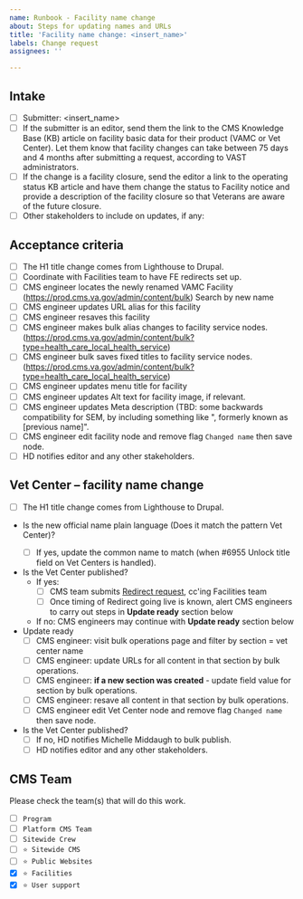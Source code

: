 ```yaml
---
name: Runbook - Facility name change
about: Steps for updating names and URLs
title: 'Facility name change: <insert_name>'
labels: Change request
assignees: ''

---
```


## Intake
- [ ] Submitter: <insert_name>
- [ ] If the submitter is an editor, send them the link to the CMS Knowledge Base (KB) article on facility basic data for their product (VAMC or Vet Center). Let them know that facility changes can take between 75 days and 4 months after submitting a request, according to VAST administrators.
- [ ] If the change is a facility closure, send the editor a link to the operating status KB article and have them change the status to Facility notice and provide a description of the facility closure so that Veterans are aware of the future closure.
- [ ] Other stakeholders to include on updates, if any: <insert name>

## Acceptance criteria

- [ ] The H1 title change comes from Lighthouse to Drupal.
- [ ] Coordinate with Facilities team to have FE redirects set up.
- [ ] CMS engineer locates the newly renamed VAMC Facility (https://prod.cms.va.gov/admin/content/bulk) Search by new name
- [ ] CMS engineer updates URL alias for this facility
- [ ] CMS engineer resaves this facility
- [ ] CMS engineer makes bulk alias changes to facility service nodes. (https://prod.cms.va.gov/admin/content/bulk?type=health_care_local_health_service)
- [ ] CMS engineer bulk saves fixed titles to facility service nodes. (https://prod.cms.va.gov/admin/content/bulk?type=health_care_local_health_service)
- [ ] CMS engineer updates menu title for facility
- [ ] CMS engineer updates Alt text for facility image, if relevant.
- [ ] CMS engineer updates Meta description (TBD: some backwards compatibility for SEM, by including something like ", formerly known as [previous name]".
- [ ] CMS engineer edit facility node and remove flag `Changed name` then save node.
- [ ] HD notifies editor and any other stakeholders.
</details>

## Vet Center – facility name change

- [ ] The H1 title change comes from Lighthouse to Drupal.
- Is the new official name plain language (Does it match the pattern <city> Vet Center)?
  - [ ] If yes, update the common name to match (when #6955 Unlock title field on Vet Centers is handled).
- Is the Vet Center published?
  - If yes:
    - [ ] CMS team submits [Redirect request](https://github.com/department-of-veterans-affairs/va.gov-team/issues/new?assignees=mnorthuis&labels=ia&template=redirect-request.md&title=Redirect+Request), cc'ing Facilities team
    - [ ] Once timing of Redirect going live is known, alert CMS engineers to carry out steps in **Update ready** section below
  - If no: CMS engineers may continue with **Update ready** section below
- Update ready
    - [ ] CMS engineer: visit bulk operations page and filter by section = vet center name
    - [ ] CMS engineer: update URLs for all content in that section by bulk operations.
    - [ ] CMS engineer: **if a new section was created** - update field value for section by bulk operations.
    - [ ] CMS engineer: resave all content in that section by bulk operations.
    - [ ] CMS engineer edit Vet Center node and remove flag `Changed name` then save node.
- Is the Vet Center published?
  - [ ] If no, HD notifies Michelle Middaugh to bulk publish.
  - [ ] HD notifies editor and any other stakeholders.
  </details>

## CMS Team
Please check the team(s) that will do this work.

- [ ] `Program`
- [ ] `Platform CMS Team`
- [ ] `Sitewide Crew`
- [ ] `⭐️ Sitewide CMS`
- [ ] `⭐️ Public Websites`
- [x] `⭐️ Facilities`
- [x] `⭐️ User support`
